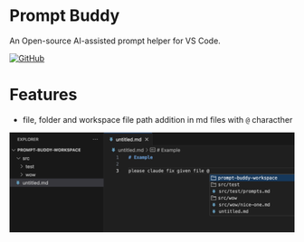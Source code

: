 # Prompt Buddy

An Open-source AI-assisted prompt helper for VS Code.

[![GitHub](https://img.shields.io/badge/GitHub-Repository-blue?logo=github)](https://github.com/cengizhankose/prompt-buddy)

# Features

- file, folder and workspace file path addition in md files with `@` characther

![Autocomplete Demo](images/ss-autocomplete.png)
